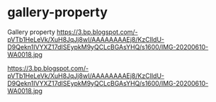 # gallery-property
Gallery property
https://3.bp.blogspot.com/-pVTb1HeLeVk/XuH8JqJj8wI/AAAAAAAAEj8/KzCIldU-D9Qekn1IVYXZ17dISEypkM9yQCLcBGAsYHQ/s1600/IMG-20200610-WA0018.jpg

https://3.bp.blogspot.com/-pVTb1HeLeVk/XuH8JqJj8wI/AAAAAAAAEj8/KzCIldU-D9Qekn1IVYXZ17dISEypkM9yQCLcBGAsYHQ/s1600/IMG-20200610-WA0018.jpg

